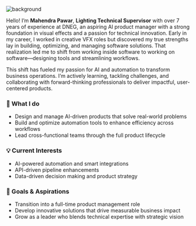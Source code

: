 ![background](https://github.com/user-attachments/assets/9bda9a0c-2f1d-4644-9e37-ebb696205656)

Hello! I’m **Mahendra Pawar**, **Lighting Technical Supervisor** with over 7 years of experience at DNEG, an aspiring AI product manager with a strong foundation in visual effects and a passion for technical innovation. Early in my career, I worked in creative VFX roles but discovered my true strengths lay in building, optimizing, and managing software solutions. That realization led me to shift from working inside software to working on software—designing tools and streamlining workflows.

This shift has fueled my passion for AI and automation to transform business operations. I’m actively learning, tackling challenges, and collaborating with forward-thinking professionals to deliver impactful, user-centered products.

### 🚀 What I do
- Design and manage AI-driven products that solve real-world problems
- Build and optimize automation tools to enhance efficiency across workflows
- Lead cross-functional teams through the full product lifecycle

### 💡 Current Interests
- AI-powered automation and smart integrations
- API-driven pipeline enhancements
- Data-driven decision making and product strategy

### 🌱 Goals & Aspirations
- Transition into a full-time product management role
- Develop innovative solutions that drive measurable business impact
- Grow as a leader who blends technical expertise with strategic vision

<!---
thecodeshastra/thecodeshastra is a ✨ special ✨ repository because its `README.md` (this file) appears on your GitHub profile.
You can click the Preview link to take a look at your changes.
--->
